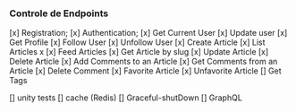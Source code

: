 ### Controle de Endpoints

[x] Registration;
[x] Authentication;
[x] Get Current User
[x] Update user
[x] Get Profile
[x] Follow User
[x] Unfollow User
[x] Create Article
[x] List Articles  x
[x] Feed Articles
[x] Get Article by slug
[x] Update Article
[x] Delete Article
[x] Add Comments to an Article
[x] Get Comments from an Article
[x] Delete Comment
[x] Favorite Article
[x] Unfavorite Article
[] Get Tags

[] unity tests
[] cache (Redis)
[] Graceful-shutDown
[] GraphQL
